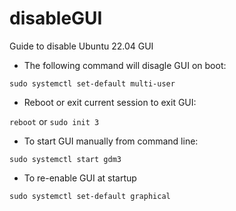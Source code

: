 # disableGUI
Guide to disable Ubuntu 22.04 GUI

- The following command will disagle GUI on boot:

`sudo systemctl set-default multi-user`

- Reboot or exit current session to exit GUI:

`reboot`
or
`sudo init 3`

- To start GUI manually from command line:

`sudo systemctl start gdm3`

- To re-enable GUI at startup

`sudo systemctl set-default graphical`

